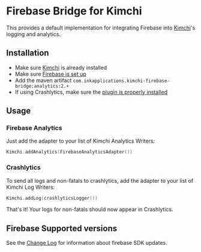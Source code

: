# Firebase Bridge for Kimchi

This provides a default implementation for integrating Firebase
into [Kimchi]'s logging and analytics.

## Installation

 - Make sure [Kimchi] is already installed
 - Make sure [Firebase is set up](https://firebase.google.com/docs/android/setup)
 - Add the maven artifact `com.inkapplications.kimchi-firebase-bridge:analytics:2.+`
 - If using Crashlytics, make sure the [plugin is properly installed](https://firebase.google.com/docs/crashlytics/get-started?authuser=0&platform=android)

## Usage

### Firebase Analytics

Just add the adapter to your list of Kimchi Analytics Writers:

```kotlin
Kimchi.addAnalytics(FirebaseAnalyticsAdapter())
```

### Crashlytics

To send all logs and non-fatals to crashlytics, add the adapter to your list
of Kimchi Log Writers:

```kotlin
Kimchi.addLog(crashlyticsLogger())
```

That's it! Your logs for non-fatals should now appear in Crashlytics.


## Firebase Supported versions

See the [Change Log] for information about firebase SDK updates.

[Change Log]: CHANGELOG.md
[Kimchi]: https://kimchi.inkapplications.com
